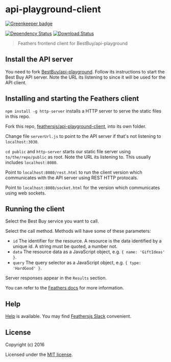 # api-playground-client

[![Greenkeeper badge](https://badges.greenkeeper.io/feathersjs/api-playground-client.svg)](https://greenkeeper.io/)

[![Dependency Status](https://img.shields.io/david/feathersjs/api-playground-client.svg?style=flat-square)](https://david-dm.org/feathersjs/api-playground-client)
[![Download Status](https://img.shields.io/npm/dm/api-playground-client.svg?style=flat-square)](https://www.npmjs.com/package/api-playground-client)

> Feathers frontend client for BestBuy/api-playground

## Install the API server

You need to fork [BestBuy/api-playground](https://github.com/BestBuy/api-playground).
Follow its instructions to start the Best Buy API server.
Note the URL its listening to since it will be used for the API client.

## Installing and starting the Feathers client

`npm install -g http-server` installs a HTTP server to serve the static files in this repo.

Fork this repo,
[feathersjs/api-playground-client](https://github.com/feathersjs/api-playground-client),
into its own folder.

Change file `serverUrl.js` to point to the API server
if that's not listening to `localhost:3030`.

`cd public` and `http-server` starts our static file server using `to/the/repo/public` as root.
Note the URL its listening to.
This usually includes `localhost:8080`.

Point to `localhost:8080/rest.html` to run the client version which communicates with the
API server using REST HTTP protocals.

Point to `localhost:8080/socket.html` for the version which communicates using web sockets.

## Running the client

Select the Best Buy service you want to call.

Select the call method. Methods will have some of these parameters:

- `id` The identifier for the resource.
A resource is the data identified by a unique id.
A string must be quoted, a number not.
- `data` The resource data as a JavaScript object, e.g. `{ name: 'GiftIdeas' }`.
- `query` The query selector as a JavaScript object, e.g. `{ type: 'HardGood' }`.

Server responses appear in the `Results` section.

You can refer to the
[Feathers docs](https://docs.feathersjs.com/v/auk/services/readme.html)
for more information.

## Help

[Help](https://docs.feathersjs.com/v/auk/help/readme.html) is available.
You may find [Feathersjs Slack](https://feathersjs.slack.com/messages/help/) convenient.

## License

Copyright (c) 2016

Licensed under the [MIT license](LICENSE).
